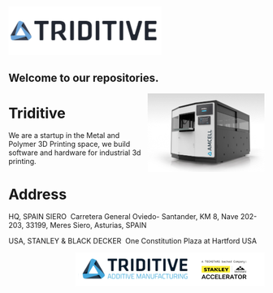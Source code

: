 <img src="./assets/logo.png">

<h2> Welcome to our repositories.</h2>

<img align='right' src="./assets/amcell.png" width="230">

# Triditive

We are a startup in the Metal and Polymer 3D Printing space, we build software and hardware for industrial 3d printing.


# Address

HQ, SPAIN SIERO
﻿ Carretera General Oviedo- Santander, KM 8,
Nave 202-203, 33199, Meres Siero, Asturias, SPAIN

USA, STANLEY & BLACK DECKER
﻿ One Constitution Plaza at Hartford USA
  
<img align='right' src="./assets/triditive.png">
